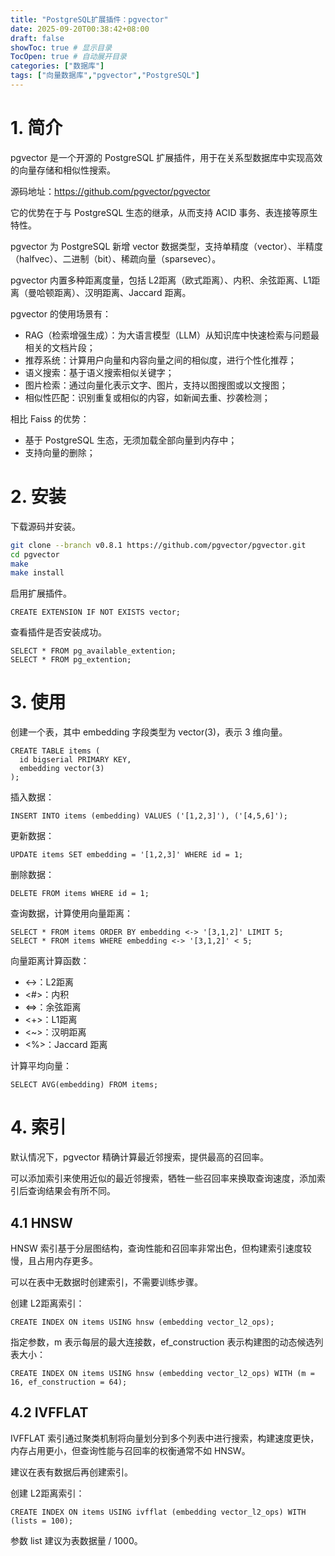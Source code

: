 ```yaml
---
title: "PostgreSQL扩展插件：pgvector"
date: 2025-09-20T00:38:42+08:00
draft: false
showToc: true # 显示目录
TocOpen: true # 自动展开目录
categories: ["数据库"]
tags: ["向量数据库","pgvector","PostgreSQL"]
---
```


# 1. 简介

pgvector 是一个开源的 PostgreSQL 扩展插件，用于在关系型数据库中实现高效的向量存储和相似性搜索。

源码地址：https://github.com/pgvector/pgvector

它的优势在于与 PostgreSQL 生态的继承，从而支持 ACID 事务、表连接等原生特性。

pgvector 为 PostgreSQL 新增 vector 数据类型，支持单精度（vector）、半精度（halfvec）、二进制（bit）、稀疏向量（sparsevec）。

pgvector 内置多种距离度量，包括 L2距离（欧式距离）、内积、余弦距离、L1距离（曼哈顿距离）、汉明距离、Jaccard 距离。

pgvector 的使用场景有：

* RAG（检索增强生成）：为大语言模型（LLM）从知识库中快速检索与问题最相关的文档片段；
* 推荐系统：计算用户向量和内容向量之间的相似度，进行个性化推荐；
* 语义搜索：基于语义搜索相似关键字；
* 图片检索：通过向量化表示文字、图片，支持以图搜图或以文搜图；
* 相似性匹配：识别重复或相似的内容，如新闻去重、抄袭检测；

相比 Faiss 的优势：

* 基于 PostgreSQL 生态，无须加载全部向量到内存中；
* 支持向量的删除；

# 2. 安装

下载源码并安装。

```bash
git clone --branch v0.8.1 https://github.com/pgvector/pgvector.git
cd pgvector
make
make install
```

启用扩展插件。

```postgresql
CREATE EXTENSION IF NOT EXISTS vector;
```

查看插件是否安装成功。

```postgresql
SELECT * FROM pg_available_extention;
SELECT * FROM pg_extention;
```

# 3. 使用

创建一个表，其中 embedding 字段类型为 vector(3)，表示 3 维向量。

```postgresql
CREATE TABLE items (
  id bigserial PRIMARY KEY,
  embedding vector(3)
);
```

插入数据：

```postgresql
INSERT INTO items (embedding) VALUES ('[1,2,3]'), ('[4,5,6]');
```

更新数据：

```postgresql
UPDATE items SET embedding = '[1,2,3]' WHERE id = 1;
```

删除数据：

```postgresql
DELETE FROM items WHERE id = 1;
```

查询数据，计算使用向量距离：

```postgresql
SELECT * FROM items ORDER BY embedding <-> '[3,1,2]' LIMIT 5;
SELECT * FROM items WHERE embedding <-> '[3,1,2]' < 5;
```

向量距离计算函数：

* <->：L2距离
* <#>：内积
* <=>：余弦距离
* <+>：L1距离
* <~>：汉明距离
* <%>：Jaccard 距离

计算平均向量：

```postgresql
SELECT AVG(embedding) FROM items;
```

# 4. 索引

默认情况下，pgvector 精确计算最近邻搜索，提供最高的召回率。

可以添加索引来使用近似的最近邻搜索，牺牲一些召回率来换取查询速度，添加索引后查询结果会有所不同。

## 4.1 HNSW

HNSW 索引基于分层图结构，查询性能和召回率非常出色，但构建索引速度较慢，且占用内存更多。

可以在表中无数据时创建索引，不需要训练步骤。

创建 L2距离索引：

```postgresql
CREATE INDEX ON items USING hnsw (embedding vector_l2_ops);
```

指定参数，m 表示每层的最大连接数，ef_construction 表示构建图的动态候选列表大小：

```postgresql
CREATE INDEX ON items USING hnsw (embedding vector_l2_ops) WITH (m = 16, ef_construction = 64);
```

## 4.2 IVFFLAT

IVFFLAT 索引通过聚类机制将向量划分到多个列表中进行搜索，构建速度更快，内存占用更小，但查询性能与召回率的权衡通常不如 HNSW。

建议在表有数据后再创建索引。

创建 L2距离索引：

```postgresql
CREATE INDEX ON items USING ivfflat (embedding vector_l2_ops) WITH (lists = 100);
```

参数 list 建议为表数据量 / 1000。

